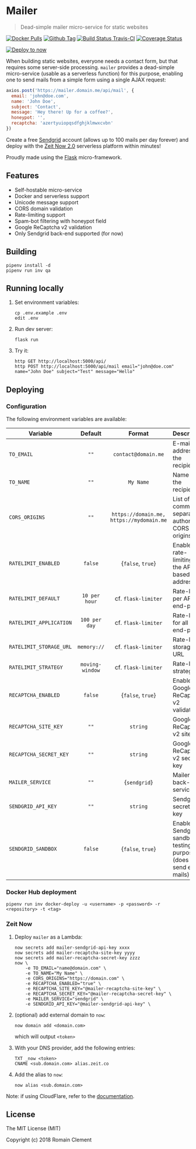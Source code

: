 # Mailer

> Dead-simple mailer micro-service for static websites

[![Docker Pulls](https://img.shields.io/docker/pulls/rmnclmnt/mailer.svg)](https://hub.docker.com/r/rmnclmnt/mailer)
[![Github Tag](https://img.shields.io/github/tag/rclement/mailer.svg)](https://github.com/rclement/mailer/releases/latest)
[![Build Status Travis-CI](https://travis-ci.org/rclement/mailer.svg?branch=master)](https://travis-ci.org/rclement/mailer)
[![Coverage Status](https://coveralls.io/repos/github/rclement/mailer/badge.svg?branch=master)](https://coveralls.io/github/rclement/mailer)

[![Deploy to now](https://deploy.now.sh/static/button.svg)](https://deploy.now.sh/?repo=https://github.com/rclement/mailer&env=TO_EMAIL&env=TO_NAME&env=CORS_ORIGINS&env=RECAPTCHA_ENABLED&env=RECAPTCHA_SITE_KEY&env=RECAPTCHA_SECRET_KEY&env=MAILER_SERVICE&env=SENDGRID_API_KEY)

When building static websites, everyone needs a contact form, but that requires some server-side processing.
`mailer` provides a dead-simple micro-service (usable as a serverless function) for this purpose,
enabling one to send mails from a simple form using a single AJAX request:

```js
axios.post('https://mailer.domain.me/api/mail', {
  email: 'john@doe.com',
  name: 'John Doe',
  subject: 'Contact',
  message: 'Hey there! Up for a coffee?',
  honeypot: '',
  recaptcha: 'azertyuiopqsdfghjklmwxcvbn'
})
```

Create a free [Sendgrid](https://sendgrid.com) account (allows up to 100 mails per day forever)
and deploy with the [Zeit Now 2.0](https://zeit.co) serverless platform within minutes!

Proudly made using the [Flask](http://flask.pocoo.org) micro-framework.


## Features

- Self-hostable micro-service
- Docker and serverless support
- Unicode message support
- CORS domain validation
- Rate-limiting support
- Spam-bot filtering with honeypot field
- Google ReCaptcha v2 validation
- Only Sendgrid back-end supported (for now)


## Building

```
pipenv install -d
pipenv run inv qa
```


## Running locally

1. Set environment variables:
    ```
    cp .env.example .env
    edit .env
    ```

2. Run dev server:
    ```
    flask run
    ```

3. Try it:
    ```
    http GET http://localhost:5000/api/
    http POST http://localhost:5000/api/mail email="john@doe.com" name="John Doe" subject="Test" message="Hello"
    ```


## Deploying

### Configuration

The following environment variables are available:

| Variable | Default | Format | Description |
|----------|:-------:|:------:|-------------|
| `TO_EMAIL` | `""` | `contact@domain.me` | E-mail address of the recipient
| `TO_NAME` | `""` | `My Name` | Name of the recipient
| `CORS_ORIGINS` | `""` | `https://domain.me, https://mydomain.me` | List of comma-separated authorized CORS origins
| `RATELIMIT_ENABLED` | `false` | {`false`, `true`} | Enable rate-limiting for the API, based on IP address
| `RATELIMIT_DEFAULT` | `10 per hour` | cf. `flask-limiter` |Rate-limit per API end-point
| `RATELIMIT_APPLICATION` | `100 per day` | cf. `flask-limiter` | Rate-limit for all API end-points
| `RATELIMIT_STORAGE_URL` | `memory://` | cf. `flask-limiter` | Rate-limit storage URL
| `RATELIMIT_STRATEGY` | `moving-window` | cf. `flask-limiter` | Rate-limit strategy
| `RECAPTCHA_ENABLED` | `false` | {`false`, `true`} | Enable Google ReCaptcha v2 validation
| `RECAPTCHA_SITE_KEY` | `""` | `string` | Google ReCaptcha v2 site key
| `RECAPTCHA_SECRET_KEY` | `""` | `string` | Google ReCaptcha v2 secret key
| `MAILER_SERVICE` | `""` | {`sendgrid`} | Mailer back-end service
| `SENDGRID_API_KEY` | `""` | `string` | Sendgrid secret API key
| `SENDGRID_SANDBOX` | `false` | {`false`, `true`} | Enable Sendgrid sandbox for testing purposes (does not send e-mails)

### Docker Hub deployment

```
pipenv run inv docker-deploy -u <username> -p <password> -r <repository> -t <tag>
```

### Zeit Now

1. Deploy `mailer` as a Lambda:

    ```
    now secrets add mailer-sendgrid-api-key xxxx
    now secrets add mailer-recaptcha-site-key yyyy
    now secrets add mailer-recaptcha-secret-key zzzz
    now \
        -e TO_EMAIL="name@domain.com" \
        -e TO_NAME="My Name" \
        -e CORS_ORIGINS="https://domain.com" \
        -e RECAPTCHA_ENABLED="true" \
        -e RECAPTCHA_SITE_KEY="@mailer-recaptcha-site-key" \
        -e RECAPTCHA_SECRET_KEY="@mailer-recaptcha-secret-key" \
        -e MAILER_SERVICE="sendgrid" \
        -e SENDGRID_API_KEY="@mailer-sendgrid-api-key" \
    ```

2. (optional) add external domain to `now`:

    ```
    now domain add <domain.com>
    ```

    which will output `<token>`

3. With your DNS provider, add the following entries:

    ```
    TXT _now <token>
    CNAME <sub.domain.com> alias.zeit.co
    ```

4. Add the alias to `now`:

    ```
    now alias <sub.domain.com>
    ```

Note: if using CloudFlare, refer to the [documentation](https://zeit.co/docs/v1/guides/how-to-use-cloudflare).


## License

The MIT License (MIT)

Copyright (c) 2018 Romain Clement